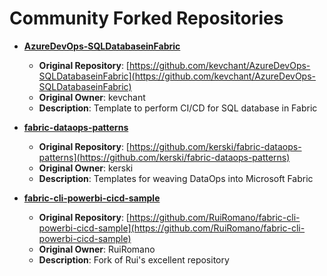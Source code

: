 # Community Forked Repositories

- **[AzureDevOps-SQLDatabaseinFabric](https://github.com/FabricEssentials/AzureDevOps-SQLDatabaseinFabric)**
  - **Original Repository**: [https://github.com/kevchant/AzureDevOps-SQLDatabaseinFabric](https://github.com/kevchant/AzureDevOps-SQLDatabaseinFabric)
  - **Original Owner**: kevchant
  - **Description**: Template to perform CI/CD for SQL database in Fabric

- **[fabric-dataops-patterns](https://github.com/FabricEssentials/fabric-dataops-patterns)**
  - **Original Repository**: [https://github.com/kerski/fabric-dataops-patterns](https://github.com/kerski/fabric-dataops-patterns)
  - **Original Owner**: kerski
  - **Description**: Templates for weaving DataOps into Microsoft Fabric

- **[fabric-cli-powerbi-cicd-sample](https://github.com/FabricEssentials/fabric-cli-powerbi-cicd-sample)**
  - **Original Repository**: [https://github.com/RuiRomano/fabric-cli-powerbi-cicd-sample](https://github.com/RuiRomano/fabric-cli-powerbi-cicd-sample)
  - **Original Owner**: RuiRomano
  - **Description**: Fork of Rui's excellent repository

